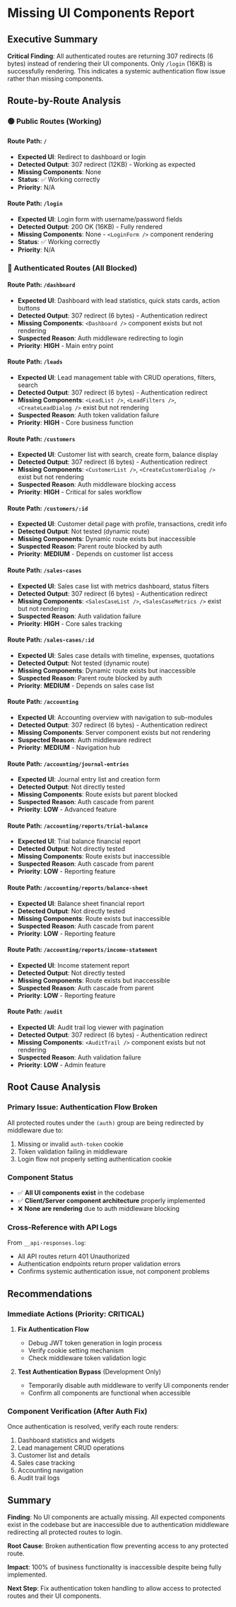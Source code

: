 # Missing UI Components Report

## Executive Summary

**Critical Finding**: All authenticated routes are returning 307 redirects (6 bytes) instead of rendering their UI components. Only `/login` (16KB) is successfully rendering. This indicates a systemic authentication flow issue rather than missing components.

## Route-by-Route Analysis

### 🟢 Public Routes (Working)

#### Route Path: `/`
- **Expected UI**: Redirect to dashboard or login
- **Detected Output**: 307 redirect (12KB) - Working as expected
- **Missing Components**: None
- **Status**: ✅ Working correctly
- **Priority**: N/A

#### Route Path: `/login`
- **Expected UI**: Login form with username/password fields
- **Detected Output**: 200 OK (16KB) - Fully rendered
- **Missing Components**: None - `<LoginForm />` component rendering
- **Status**: ✅ Working correctly
- **Priority**: N/A

### 🔴 Authenticated Routes (All Blocked)

#### Route Path: `/dashboard`
- **Expected UI**: Dashboard with lead statistics, quick stats cards, action buttons
- **Detected Output**: 307 redirect (6 bytes) - Authentication redirect
- **Missing Components**: `<Dashboard />` component exists but not rendering
- **Suspected Reason**: Auth middleware redirecting to login
- **Priority**: **HIGH** - Main entry point

#### Route Path: `/leads`
- **Expected UI**: Lead management table with CRUD operations, filters, search
- **Detected Output**: 307 redirect (6 bytes) - Authentication redirect
- **Missing Components**: `<LeadList />`, `<LeadFilters />`, `<CreateLeadDialog />` exist but not rendering
- **Suspected Reason**: Auth token validation failure
- **Priority**: **HIGH** - Core business function

#### Route Path: `/customers`
- **Expected UI**: Customer list with search, create form, balance display
- **Detected Output**: 307 redirect (6 bytes) - Authentication redirect
- **Missing Components**: `<CustomerList />`, `<CreateCustomerDialog />` exist but not rendering
- **Suspected Reason**: Auth middleware blocking access
- **Priority**: **HIGH** - Critical for sales workflow

#### Route Path: `/customers/:id`
- **Expected UI**: Customer detail page with profile, transactions, credit info
- **Detected Output**: Not tested (dynamic route)
- **Missing Components**: Dynamic route exists but inaccessible
- **Suspected Reason**: Parent route blocked by auth
- **Priority**: **MEDIUM** - Depends on customer list access

#### Route Path: `/sales-cases`
- **Expected UI**: Sales case list with metrics dashboard, status filters
- **Detected Output**: 307 redirect (6 bytes) - Authentication redirect
- **Missing Components**: `<SalesCaseList />`, `<SalesCaseMetrics />` exist but not rendering
- **Suspected Reason**: Auth validation failure
- **Priority**: **HIGH** - Core sales tracking

#### Route Path: `/sales-cases/:id`
- **Expected UI**: Sales case details with timeline, expenses, quotations
- **Detected Output**: Not tested (dynamic route)
- **Missing Components**: Dynamic route exists but inaccessible
- **Suspected Reason**: Parent route blocked by auth
- **Priority**: **MEDIUM** - Depends on sales case list

#### Route Path: `/accounting`
- **Expected UI**: Accounting overview with navigation to sub-modules
- **Detected Output**: 307 redirect (6 bytes) - Authentication redirect
- **Missing Components**: Server component exists but not rendering
- **Suspected Reason**: Auth middleware redirect
- **Priority**: **MEDIUM** - Navigation hub

#### Route Path: `/accounting/journal-entries`
- **Expected UI**: Journal entry list and creation form
- **Detected Output**: Not directly tested
- **Missing Components**: Route exists but parent blocked
- **Suspected Reason**: Auth cascade from parent
- **Priority**: **LOW** - Advanced feature

#### Route Path: `/accounting/reports/trial-balance`
- **Expected UI**: Trial balance financial report
- **Detected Output**: Not directly tested
- **Missing Components**: Route exists but inaccessible
- **Suspected Reason**: Auth cascade from parent
- **Priority**: **LOW** - Reporting feature

#### Route Path: `/accounting/reports/balance-sheet`
- **Expected UI**: Balance sheet financial report
- **Detected Output**: Not directly tested
- **Missing Components**: Route exists but inaccessible
- **Suspected Reason**: Auth cascade from parent
- **Priority**: **LOW** - Reporting feature

#### Route Path: `/accounting/reports/income-statement`
- **Expected UI**: Income statement report
- **Detected Output**: Not directly tested
- **Missing Components**: Route exists but inaccessible
- **Suspected Reason**: Auth cascade from parent
- **Priority**: **LOW** - Reporting feature

#### Route Path: `/audit`
- **Expected UI**: Audit trail log viewer with pagination
- **Detected Output**: 307 redirect (6 bytes) - Authentication redirect
- **Missing Components**: `<AuditTrail />` component exists but not rendering
- **Suspected Reason**: Auth validation failure
- **Priority**: **LOW** - Admin feature

## Root Cause Analysis

### Primary Issue: Authentication Flow Broken
All protected routes under the `(auth)` group are being redirected by middleware due to:
1. Missing or invalid `auth-token` cookie
2. Token validation failing in middleware
3. Login flow not properly setting authentication cookie

### Component Status
- ✅ **All UI components exist** in the codebase
- ✅ **Client/Server component architecture** properly implemented
- ❌ **None are rendering** due to auth middleware blocking

### Cross-Reference with API Logs
From `__api-responses.log`:
- All API routes return 401 Unauthorized
- Authentication endpoints return proper validation errors
- Confirms systemic authentication issue, not component problems

## Recommendations

### Immediate Actions (Priority: CRITICAL)
1. **Fix Authentication Flow**
   - Debug JWT token generation in login process
   - Verify cookie setting mechanism
   - Check middleware token validation logic

2. **Test Authentication Bypass** (Development Only)
   - Temporarily disable auth middleware to verify UI components render
   - Confirm all components are functional when accessible

### Component Verification (After Auth Fix)
Once authentication is resolved, verify each route renders:
1. Dashboard statistics and widgets
2. Lead management CRUD operations
3. Customer list and details
4. Sales case tracking
5. Accounting navigation
6. Audit trail logs

## Summary

**Finding**: No UI components are actually missing. All expected components exist in the codebase but are inaccessible due to authentication middleware redirecting all protected routes to login.

**Root Cause**: Broken authentication flow preventing access to any protected route.

**Impact**: 100% of business functionality is inaccessible despite being fully implemented.

**Next Step**: Fix authentication token handling to allow access to protected routes and their UI components.